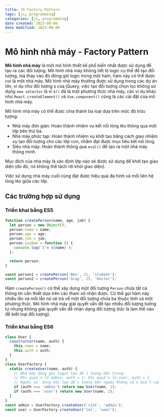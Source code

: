 ```yaml
---
title: JS Factory Pattern
tags: [js, programming]
categories: [js, programming]
date created: 2023-08-06
date modified: 2023-08-06
---
```


# Mô hình nhà máy - Factory Pattern

**Mô hình nhà máy** là một mô hình thiết kế phổ biến nhất được sử dụng để tạo ra các đối tượng. Mô hình nhà máy không tiết lộ logic cụ thể để tạo đối tượng, mà thay vào đó đóng gói logic trong một hàm, hàm này có thể được coi là một nhà máy. Mô hình nhà máy thường được sử dụng trong các dự án lớn, ví dụ như đối tượng `$` của jQuery, việc tạo đối tượng chọn lọc không sử dụng `new selector` là vì `$()` đã là một phương thức nhà máy, các ví dụ khác như `React.createElement()` và `Vue.component()` cũng là các cài đặt của mô hình nhà máy.

Mô hình nhà máy có thể được chia thành ba loại dựa trên mức độ trừu tượng:

- Nhà máy đơn giản: Hoàn thành nhiệm vụ kết nối lỏng lẻo thông qua một lớp bên thứ ba.
- Nhà máy phức tạp: Hoàn thành nhiệm vụ khởi tạo bằng cách giao nhiệm vụ tạo đối tượng cho các lớp con, nhằm đạt được mục tiêu kết nối lỏng.
- Siêu nhà máy: Hoàn thành thông qua `eval()` để tạo ra một nhà máy thông minh.

Mục đích của nhà máy là xác định lớp nào sẽ được sử dụng để khởi tạo giao diện (do đó, nó không thể tách rời khỏi giao diện).

Việc sử dụng nhà máy cuối cùng đạt được hiệu quả đa hình và mối liên hệ lỏng lẻo giữa các lớp.

## Các trường hợp sử dụng

### Triển khai bằng ES5

```js
function createPerson(name, age, job) {
  let person = new Object();
  person.name = name;
  person.age = age;
  person.job = job;
  person.sayNam = function () {
    console.log(`I'm ${name}`);
  };

  return person;
}

const person1 = createPerson('Ben', 21, 'student');
const person2 = createPerson('Gray', 25, 'Doctor');
```

Hàm `createPerson()` có thể xây dựng một đối tượng `Person` chứa tất cả thông tin cần thiết dựa trên các tham số nhận được. Có thể gọi hàm này nhiều lần và mỗi lần nó sẽ trả về một đối tượng chứa ba thuộc tính và một phương thức. Mô hình nhà máy giải quyết vấn đề tạo nhiều đối tượng tương tự nhưng không giải quyết vấn đề nhận dạng đối tượng (tức là làm thế nào để biết loại đối tượng).

### Triển khai bằng ES6

```js
class User {
  constructor(name, auth) {
    this.name = name;
    this.auth = auth;
  }
}
class UserFactory {
  static createUser(name, auth) {
    // Nhà máy đóng gói logic tạo đối tượng bên trong:
    // Khi quyền là admin, auth = 1; khi quyền là user, auth = 2
    // Người sử dụng khi tạo đối tượng bên ngoài không cần biết các quyền tương ứng với các trường, không cần biết logic gán quyền, chỉ cần biết đã tạo một quản trị viên và người dùng
    if (auth === 'admin') return new User(name, 1);
    if (auth === 'user') return new User(name, 2);
  }
}
const admin = UserFactory.createUser('riot', 'admin');
const user = UserFactory.createUser('lol', 'user');
```
